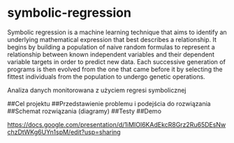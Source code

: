 # symbolic-regression

Symbolic regression is a machine learning technique that aims to identify an underlying mathematical expression that best describes a relationship. It begins by building a population of naive random formulas to represent a relationship between known independent variables and their dependent variable targets in order to predict new data. Each successive generation of programs is then evolved from the one that came before it by selecting the fittest individuals from the population to undergo genetic operations.

Analiza danych monitorowana z użyciem regresi symbolicznej

##Cel projektu
##Przedstawienie problemu i podejścia do rozwiązania
##Schemat rozwiązania (diagramy)
##Testy
##Demo

https://docs.google.com/presentation/d/1iMIOl6KAdEkcR8Grz2Ru65DEsNwchzDtWKg6UYn1spM/edit?usp=sharing